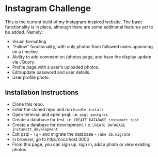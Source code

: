 Instagram Challenge
===================

This is the current build of my Instagram-inspired website. The basic functionality
is in place, although there are some additional features yet to be added. Namely:

* Visual formatting
* "Follow" functionality, with only photos from followed users appearing on a timeline.
* Ability to add comment on /photos page, and have the display update via JQuery.
* Profile page with a user's uploaded photos.
* Edit/update password and user details.
* User profile photo.

Installation Instructions
-------
* Clone this repo.
* Enter the cloned repo and run ```bundle install```
* Open terminal and open psql. i.e. ```psql postgres```
* Create a database for test. i.e. ```CREATE DATABASE instamatt_test```
* Create a database for development. i.e. ```CREATE DATABASE instamatt_development```
* Exit psql - ```\q``` - and migrate the database - ```rake db:migrate```
* In browser, go to http://localhost:3000
* From this page, you can sign up, sign in, add a photo or view existing photos.
